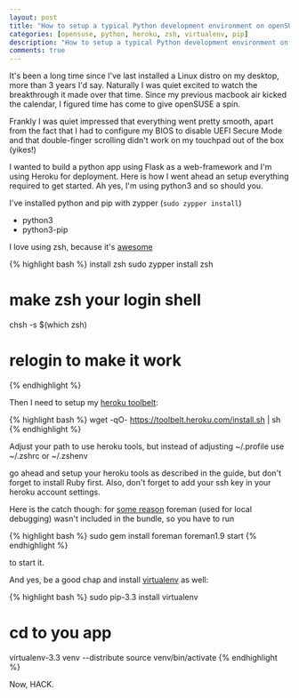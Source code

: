 ```yaml
---
layout: post
title: "How to setup a typical Python development environment on openSUSE"
categories: [opensuse, python, heroku, zsh, virtualenv, pip]
description: "How to setup a typical Python development environment on openSUSE"
comments: true
---
```


It's been a long time since I've last installed a Linux distro on my desktop, more than 3 years I'd say. Naturally I was quiet excited to watch the breakthrough it made over that time. Since my previous macbook air kicked the calendar, I figured time has come to give openSUSE a spin.

Frankly I was quiet impressed that everything went pretty smooth, apart from the fact that I had to configure my BIOS to disable UEFI Secure Mode and that double-finger scrolling didn't work on my touchpad out of the box (yikes!)

I wanted to build a python app using Flask as a web-framework and I'm using Heroku for deployment. Here is how I went ahead an setup everything required to get started.
Ah yes, I'm using python3 and so should you.

<!--more-->

I've installed python and pip with zypper (`sudo zypper install`)

* python3
* python3-pip

I love using zsh, because it's [awesome](http://fendrich.se/blog/2012/09/28/no)

 {% highlight bash %}
 install zsh
 sudo zypper install zsh
 # make zsh your login shell
 chsh -s $(which zsh)
 # relogin to make it work
 {% endhighlight %}

Then I need to setup my [heroku toolbelt](https://toolbelt.heroku.com/standalone):

{% highlight bash %}
wget -qO- https://toolbelt.heroku.com/install.sh | sh
{% endhighlight %}

Adjust your path to use heroku tools, but instead of adjusting ~/.profile use ~/.zshrc or ~/.zshenv

go ahead and setup your heroku tools as described in the guide, but don't forget to install Ruby first. Also, don't forget to add your ssh key in your heroku account settings.

Here is the catch though: for [some reason](https://help.heroku.com/tickets/101227) foreman (used for local debugging) wasn't included in the bundle, so you have to run

{% highlight bash %}
sudo gem install foreman
foreman1.9 start
{% endhighlight %}

to start it.

And yes, be a good chap and install [virtualenv](http://docs.python-guide.org/en/latest/dev/virtualenvs/) as well:

{% highlight bash %}
sudo pip-3.3 install virtualenv
# cd to you app
virtualenv-3.3 venv --distribute
source venv/bin/activate
{% endhighlight %}

Now, HACK.

